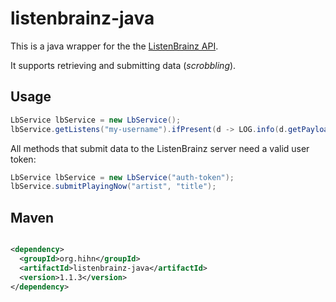 # listenbrainz-java

This is a java wrapper for the the [ListenBrainz API](https://listenbrainz.readthedocs.io/en/latest/).

It supports retrieving and submitting data (_scrobbling_).

## Usage

```java
LbService lbService = new LbService();
lbService.getListens("my-username").ifPresent(d -> LOG.info(d.getPayload()));
```

All methods that submit data to the ListenBrainz server need a valid user token:

```java
LbService lbService = new LbService("auth-token");
lbService.submitPlayingNow("artist", "title");
```


## Maven

```xml

<dependency>
  <groupId>org.hihn</groupId>
  <artifactId>listenbrainz-java</artifactId>
  <version>1.1.3</version>
</dependency>
```
